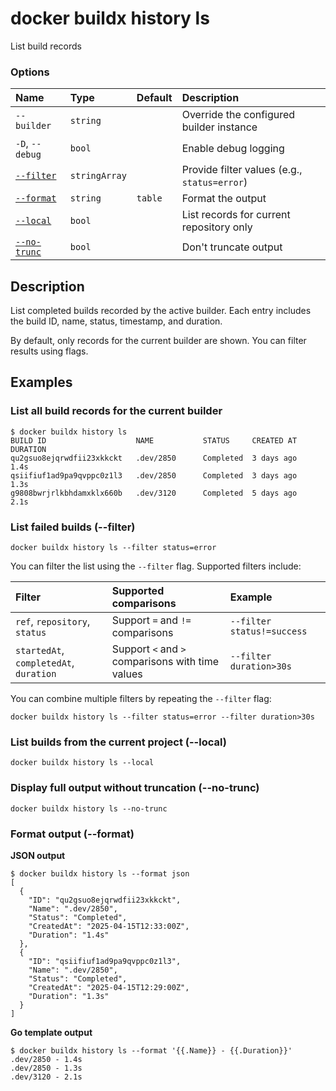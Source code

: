 # docker buildx history ls

<!---MARKER_GEN_START-->
List build records

### Options

| Name            | Type          | Default | Description                                  |
|:----------------|:--------------|:--------|:---------------------------------------------|
| `--builder`     | `string`      |         | Override the configured builder instance     |
| `-D`, `--debug` | `bool`        |         | Enable debug logging                         |
| [`--filter`](#filter)      | `stringArray` |         | Provide filter values (e.g., `status=error`) |
| [`--format`](#format)      | `string`      | `table` | Format the output                            |
| [`--local`](#local)       | `bool`        |         | List records for current repository only     |
| [`--no-trunc`](#no-trunc)    | `bool`        |         | Don't truncate output                        |


<!---MARKER_GEN_END-->

## Description

List completed builds recorded by the active builder. Each entry includes the
build ID, name, status, timestamp, and duration.

By default, only records for the current builder are shown. You can filter
results using flags.

## Examples

### List all build records for the current builder

```console
$ docker buildx history ls
BUILD ID                    NAME           STATUS     CREATED AT        DURATION
qu2gsuo8ejqrwdfii23xkkckt   .dev/2850      Completed  3 days ago        1.4s
qsiifiuf1ad9pa9qvppc0z1l3   .dev/2850      Completed  3 days ago        1.3s
g9808bwrjrlkbhdamxklx660b   .dev/3120      Completed  5 days ago        2.1s
```

### <a name="filter"></a> List failed builds (--filter)

```console
docker buildx history ls --filter status=error
```

You can filter the list using the `--filter` flag. Supported filters include:

| Filter | Supported comparisons | Example |
|:-------|:----------------------|:--------|
| `ref`, `repository`, `status` | Support `=` and `!=` comparisons | `--filter status!=success` |
| `startedAt`, `completedAt`, `duration` | Support `<` and `>` comparisons with time values | `--filter duration>30s` |

You can combine multiple filters by repeating the `--filter` flag:

```console
docker buildx history ls --filter status=error --filter duration>30s
```

### <a name="local"></a> List builds from the current project (--local)

```console
docker buildx history ls --local
```

### <a name="no-trunc"></a> Display full output without truncation (--no-trunc)

```console
docker buildx history ls --no-trunc
```

### <a name="format"></a> Format output (--format)

**JSON output**

```console
$ docker buildx history ls --format json
[
  {
    "ID": "qu2gsuo8ejqrwdfii23xkkckt",
    "Name": ".dev/2850",
    "Status": "Completed",
    "CreatedAt": "2025-04-15T12:33:00Z",
    "Duration": "1.4s"
  },
  {
    "ID": "qsiifiuf1ad9pa9qvppc0z1l3",
    "Name": ".dev/2850",
    "Status": "Completed",
    "CreatedAt": "2025-04-15T12:29:00Z",
    "Duration": "1.3s"
  }
]
```

**Go template output**

```console
$ docker buildx history ls --format '{{.Name}} - {{.Duration}}'
.dev/2850 - 1.4s
.dev/2850 - 1.3s
.dev/3120 - 2.1s
```
